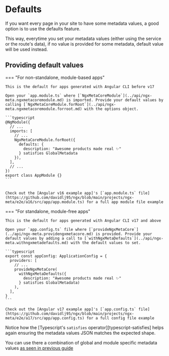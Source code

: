 # Defaults

If you want every page in your site to have some metadata values, a good option is to use the defaults feature.

This way, everytime you set your metadata values (either using the service or the route's data), if no value is provided for some metadata, default value will be used instead.

## Providing default values

=== "For non-standalone, module-based apps"

    This is the default for apps generated with Angular CLI before v17

    Open your `app.module.ts` where [`NgxMetaCoreModule`](../api/ngx-meta.ngxmetacoremodule.md) is imported. Provide your default values by calling [`NgxMetaCoreModule.forRoot`](../api/ngx-meta.ngxmetacoremodule.forroot.md) with the options object.

    ```typescript
    @NgModule({
      // ...
      imports: [
        // ...
        NgxMetaCoreModule.forRoot({
          defaults: {
            description: "Awesome products made real ✨"
          } satisfies GlobalMetadata
        }),
      ],
      // ...
    })
    export class AppModule {}
    ```


    Check out the [Angular v16 example app]'s [`app.module.ts` file](https://github.com/davidlj95/ngx/blob/main/projects/ngx-meta/e2e/a16/src/app/app.module.ts) for a full app module file example

=== "For standalone, module-free apps"

    This is the default for apps generated with Angular CLI v17 and above

    Open your `app.config.ts` file where [`provideNgxMetaCore`](../api/ngx-meta.providengxmetacore.md) is provided. Provide your default values by adding a call to [`withNgxMetaDefaults`](../api/ngx-meta.withngxmetadefaults.md) with the default values to set.

    ```typescript
    export const appConfig: ApplicationConfig = {
      providers: [
        // ...
        provideNgxMetaCore(
          withNgxMetaDefaults({
            description: "Awesome products made real ✨"
          } satisfies GlobalMetadata)
        ),
      ],
    }
    ```

    Check out the [Angular v17 example app]'s [`app.config.ts` file](https://github.com/davidlj95/ngx/blob/main/projects/ngx-meta/e2e/a17/src/app/app.config.ts) for a full config file example

Notice how the [Typescript's `satisfies` operator][typescript-satisfies] helps again ensuring the metadata values JSON matches the expected shape.

You can use there a combination of global and module specific metadata values [as seen in previous guide](./global-and-module-metadata.md)
